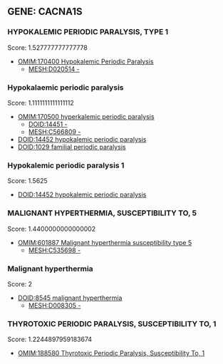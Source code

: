
## GENE: CACNA1S

### HYPOKALEMIC PERIODIC PARALYSIS, TYPE 1

Score: 1.527777777777778

 * [OMIM:170400 Hypokalemic Periodic Paralysis](http://beta.monarchinitiative.org/disease/OMIM:170400)
    * [MESH:D020514 -](http://beta.monarchinitiative.org/disease/MESH:D020514)

### Hypokalaemic periodic paralysis

Score: 1.1111111111111112

 * [OMIM:170500 hyperkalemic periodic paralysis](http://beta.monarchinitiative.org/disease/OMIM:170500)
    * [DOID:14451 -](http://beta.monarchinitiative.org/disease/DOID:14451)
    * [MESH:C566809 -](http://beta.monarchinitiative.org/disease/MESH:C566809)
 * [DOID:14452 hypokalemic periodic paralysis](http://beta.monarchinitiative.org/disease/DOID:14452)
 * [DOID:1029 familial periodic paralysis](http://beta.monarchinitiative.org/disease/DOID:1029)

### Hypokalemic periodic paralysis 1

Score: 1.5625

 * [DOID:14452 hypokalemic periodic paralysis](http://beta.monarchinitiative.org/disease/DOID:14452)

### MALIGNANT HYPERTHERMIA, SUSCEPTIBILITY TO, 5

Score: 1.4400000000000002

 * [OMIM:601887 Malignant hyperthermia susceptibility type 5](http://beta.monarchinitiative.org/disease/OMIM:601887)
    * [MESH:C535698 -](http://beta.monarchinitiative.org/disease/MESH:C535698)

### Malignant hyperthermia

Score: 2

 * [DOID:8545 malignant hyperthermia](http://beta.monarchinitiative.org/disease/DOID:8545)
    * [MESH:D008305 -](http://beta.monarchinitiative.org/disease/MESH:D008305)

### THYROTOXIC PERIODIC PARALYSIS, SUSCEPTIBILITY TO, 1

Score: 1.2244897959183674

 * [OMIM:188580 Thyrotoxic Periodic Paralysis, Susceptibility To, 1](http://beta.monarchinitiative.org/disease/OMIM:188580)
